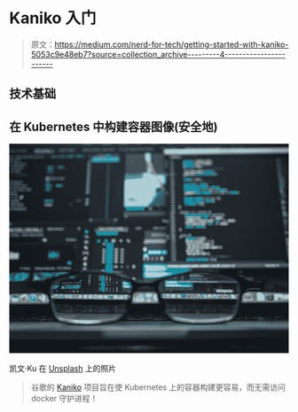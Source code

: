 # Kaniko 入门

> 原文：<https://medium.com/nerd-for-tech/getting-started-with-kaniko-5053c9e48eb7?source=collection_archive---------4----------------------->

## 技术基础

## 在 Kubernetes 中构建容器图像(安全地)

![](img/376d4f2d682f48fbed31f3e20be9ec80.png)

凯文·Ku 在 [Unsplash](https://unsplash.com?utm_source=medium&utm_medium=referral) 上的照片

> 谷歌的 [Kaniko](https://github.com/GoogleContainerTools/kaniko) 项目旨在使 Kubernetes 上的容器构建更容易，而无需访问 docker 守护进程！
